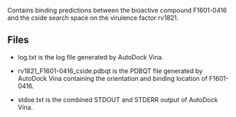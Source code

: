 Contains binding predictions between the bioactive compound F1601-0416 and the cside search space on the virulence factor rv1821.

## Files

- log.txt is the log file generated by AutoDock Vina.

- rv1821_F1601-0416_cside.pdbqt is the PDBQT file generated by AutoDock Vina containing the orientation and binding location of F1601-0416.

- stdoe.txt is the combined STDOUT and STDERR output of AutoDock Vina.

